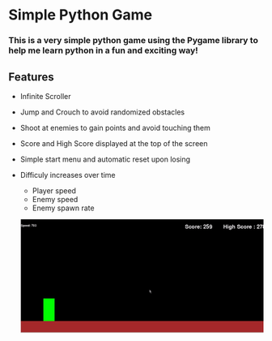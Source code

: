 # Simple Python Game

### This is a very simple python game using the Pygame library to help me learn python in a fun and exciting way!

## Features
  - Infinite Scroller
  - Jump and Crouch to avoid randomized obstacles
  - Shoot at enemies to gain points and avoid touching them
  - Score and High Score displayed at the top of the screen
  - Simple start menu and automatic reset upon losing

  - Difficuly increases over time
    - Player speed
    - Enemy speed
    - Enemy spawn rate
    
    ![](https://github.com/BradySBaker/Simple-Python-Game/blob/main/game.gif)
